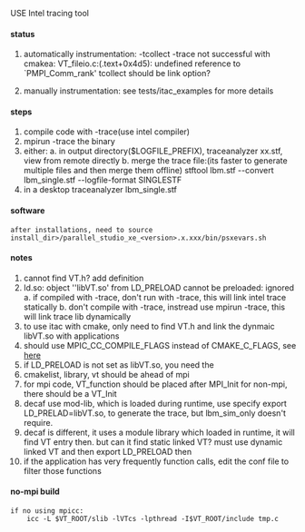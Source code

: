USE Intel tracing tool
#### status
1. automatically instrumentation:
    -tcollect -trace
    not successful with cmakea:
        VT_fileio.c:(.text+0x4d5): undefined reference to `PMPI_Comm_rank'
    tcollect should be link option?

2. manually instrumentation:
    see tests/itac_examples for more details

#### steps
   1.  compile code with -trace(use intel compiler)
   2. mpirun -trace the binary
   3. either:
    a. in output directory($LOGFILE_PREFIX), traceanalyzer xx.stf, view from remote directly
    b. merge the trace file:(its faster to generate multiple files and then merge them offline)
        stftool lbm.stf --convert lbm_single.stf --logfile-format SINGLESTF
   4. in a desktop
        traceanalyzer lbm_single.stf


#### software
    after installations, need to source install_dir>/parallel_studio_xe_<version>.x.xxx/bin/psxevars.sh


#### notes
1. cannot find VT.h?
    add definition
2. ld.so: object ''libVT.so' from LD_PRELOAD cannot be preloaded: ignored
    a. if compiled with -trace, don't run with -trace, this will link intel trace statically
    b. don't compile with -trace, instread use mpirun -trace, this will link trace lib dynamically
3. to use itac with cmake, only need to find VT.h and link the dynmaic libVT.so with applications
4. should use MPIC_CC_COMPILE_FLAGS instead of CMAKE_C_FLAGS, see [here](https://cmake.org/cmake/help/v3.7/module/FindMPI.html)
5. if LD_PRELOAD is not set as libVT.so, you need the 
6. cmakelist, library, vt should be ahead of mpi
7. for mpi code, VT_function should be placed after MPI_Init
    for non-mpi, there should be a VT_Init
8. decaf use mod-lib, which is loaded during runtime, use specify export LD_PRELAD=libVT.so, to generate the trace, but lbm_sim_only doesn't require.
9. decaf is different, it uses a module library which loaded in runtime, it will find VT entry then. but can it find static linked VT? must use dynamic linked VT and then export LD_PRELOAD then
10. if the application has very frequently function calls, edit the conf file to filter those functions


#### no-mpi build
    if no using mpicc:
        icc -L $VT_ROOT/slib -lVTcs -lpthread -I$VT_ROOT/include tmp.c
    
